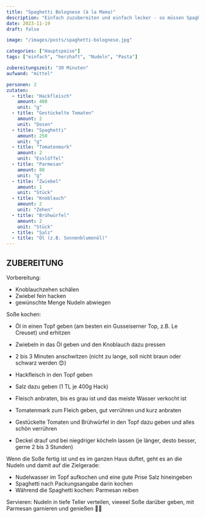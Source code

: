 ```yaml
---
title: "Spaghetti Bolognese (à la Mama)"
description: "Einfach zuzubereiten und einfach lecker - so müssen Spaghetti Bolognese schmecken! 😋 Wie bei Mama! Ein tolles Gericht für einen gemütlichen, verregneten Sonntag."
date: 2023-11-19
draft: false

image: "/images/posts/spaghetti-bolognese.jpg"

categories: ["Hauptspeise"]
tags: ["einfach", "herzhaft", "Nudeln", "Pasta"]

zubereitungszeit: "30 Minuten"
aufwand: "mittel"

personen: 2
zutaten:
  - title: "Hackfleisch"
    amount: 400
    unit: "g"
  - title: "Gestückelte Tomaten"
    amount: 2
    unit: "Dosen"
  - title: "Spaghetti"
    amount: 250
    unit: "g"
  - title: "Tomatenmark"
    amount: 2
    unit: "Esslöffel"
  - title: "Parmesan"
    amount: 80
    unit: "g"
  - title: "Zwiebel"
    amount: 1
    unit: "Stück"
  - title: "Knoblauch"
    amount: 2
    unit: "Zehen"
  - title: "Brühwürfel"
    amount: 2
    unit: "Stück"
  - title: "Salz"
  - title: "Öl (z.B. Sonnenblumenöl)"
---
```


## ZUBEREITUNG

Vorbereitung:

- Knoblauchzehen schälen
- Zwiebel fein hacken
- gewünschte Menge Nudeln abwiegen

Soße kochen:

- Öl in einen Topf geben (am besten ein Gusseiserner Top, z.B. Le Creuset) und erhitzen
- Zwiebeln in das Öl geben und den Knoblauch dazu pressen
- 2 bis 3 Minuten anschwitzen (nicht zu lange, soll nicht braun oder schwarz werden 😊)

- Hackfleisch in den Topf geben
- Salz dazu geben (1 TL je 400g Hack)
- Fleisch anbraten, bis es grau ist und das meiste Wasser verkocht ist

- Tomatenmark zum Fleich geben, gut verrühren und kurz anbraten

- Gestückelte Tomaten und Brühwürfel in den Topf dazu geben und alles schön verrühren
- Deckel drauf und bei niegdriger köcheln lassen (je länger, desto besser, gerne 2 bis 3 Stunden)

Wenn die Soße fertig ist und es im ganzen Haus duftet, geht es an die Nudeln und damit auf die
Zielgerade:

- Nudelwasser im Topf aufkochen und eine gute Prise Salz hineingeben
- Spaghetti nach Packungsangabe darin kochen
- Während die Spaghetti kochen: Parmesan reiben

Servieren: Nudeln in tiefe Teller verteilen, vieeeel Soße darüber geben, mit Parmesan garnieren und
genießen 🍝😋
